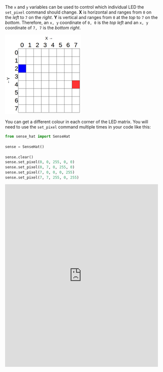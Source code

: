 The `x` and `y` variables can be used to control which individual LED the `set_pixel` command should change. **X** is horizontal and ranges from `0` on the *left* to `7` on the *right*. **Y** is vertical and ranges from `0` at the *top* to `7` on the *bottom*. Therefore, an `x, y` coordinate of `0, 0` is the *top left* and an `x, y` coordinate of `7, 7` is the *bottom right*.

![](images/coordinates.png)

You can get a different colour in each corner of the LED matrix. You will need to use the `set_pixel` command multiple times in your code like this:

```python
from sense_hat import SenseHat

sense = SenseHat()

sense.clear()
sense.set_pixel(0, 0, 255, 0, 0)
sense.set_pixel(0, 7, 0, 255, 0)
sense.set_pixel(7, 0, 0, 0, 255)
sense.set_pixel(7, 7, 255, 0, 255)
```

<iframe src="https://trinket.io/embed/python/78c2595904" width="100%" height="600" frameborder="0" marginwidth="0" marginheight="0" allowfullscreen></iframe>
